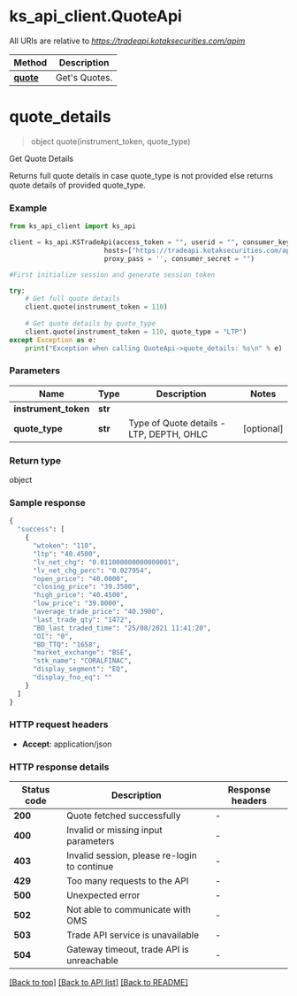 # ks_api_client.QuoteApi

All URIs are relative to *https://tradeapi.kotaksecurities.com/apim*

Method | Description
------------- | -------------
[**quote**](QuoteApi.md#quote_details) | Get&#39;s Quotes.


# **quote_details**
> object quote(instrument_token, quote_type)

Get Quote Details

Returns full quote details in case quote_type is not provided 
else returns quote details of provided quote_type.

### Example


```python
from ks_api_client import ks_api

client = ks_api.KSTradeApi(access_token = "", userid = "", consumer_key = "",ip = "127.0.0.1", app_id = "", \
                        hosts=["https://tradeapi.kotaksecurities.com/apim"], proxy_url = '', proxy_user = '', \ 
                        proxy_pass = '', consumer_secret = "")

#First initialize session and generate session token

try:
    # Get full quote details
    client.quote(instrument_token = 110)
    
    # Get quote details by quote_type
    client.quote(instrument_token = 110, quote_type = "LTP")
except Exception as e:
    print("Exception when calling QuoteApi->quote_details: %s\n" % e)
```

### Parameters

Name | Type | Description  | Notes
------------- | ------------- | ------------- | -------------
 **instrument_token** | **str**|  | 
 **quote_type** | **str** |  Type of Quote details - LTP, DEPTH, OHLC | [optional]

### Return type

object

### Sample response

```python
{
  "success": [
    {
      "wtoken": "110",
      "ltp": "40.4500",
      "lv_net_chg": "0.011000000000000001",
      "lv_net_chg_perc": "0.027954",
      "open_price": "40.0000",
      "closing_price": "39.3500",
      "high_price": "40.4500",
      "low_price": "39.8000",
      "average_trade_price": "40.3900",
      "last_trade_qty": "1472",
      "BD_last_traded_time": "25/08/2021 11:41:20",
      "OI": "0",
      "BD_TTQ": "1658",
      "market_exchange": "BSE",
      "stk_name": "CORALFINAC",
      "display_segment": "EQ",
      "display_fno_eq": ""
    }
  ]
}
```

### HTTP request headers

 - **Accept**: application/json

### HTTP response details
| Status code | Description | Response headers |
|-------------|-------------|------------------|
**200** | Quote fetched successfully |  -  |
**400** | Invalid or missing input parameters |  -  |
**403** | Invalid session, please re-login to continue |  -  |
**429** | Too many requests to the API |  -  |
**500** | Unexpected error |  -  |
**502** | Not able to communicate with OMS |  -  |
**503** | Trade API service is unavailable |  -  |
**504** | Gateway timeout, trade API is unreachable |  -  |

[[Back to top]](#) [[Back to API list]](../README.md#documentation-for-api-endpoints) [[Back to README]](../README.md)


